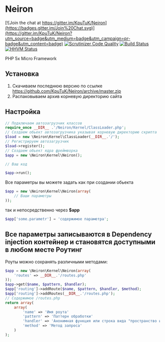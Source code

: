 Neiron 
======

[![Join the chat at https://gitter.im/KpuTuK/Neiron](https://badges.gitter.im/Join%20Chat.svg)](https://gitter.im/KpuTuK/Neiron?utm_source=badge&utm_medium=badge&utm_campaign=pr-badge&utm_content=badge)
[![Scrutinizer Code Quality](https://scrutinizer-ci.com/g/KpuTuK/Neiron/badges/quality-score.png?b=master)](https://scrutinizer-ci.com/g/KpuTuK/Neiron/?branch=master)
[![Build Status](https://scrutinizer-ci.com/g/KpuTuK/Neiron/badges/build.png?b=master)](https://scrutinizer-ci.com/g/KpuTuK/Neiron/build-status/master)
[![HHVM Status](http://hhvm.h4cc.de/badge/kputuk/neiron.svg)](http://hhvm.h4cc.de/package/kputuk/neiron)

PHP 5x Micro Framework

Установка
---------
1. Скачиваем последнюю версию по ссылке https://github.com/KpuTuK/Neiron/archive/master.zip
2. Распаковываем архив корневую директорию сайта

Настройка
----------------

```php
// Подключаем автозагрузчик классов
require_once __DIR__ .'/Neiron/Kernel/ClassLoader.php';
// Создаем обьект автозагрузчика указывая корневую директорию скрипта
$load = new \Neiron\Kernel\ClassLoader(__DIR__.'/');
// Регистрируем автозагрузчик
$load->register();
// Создаем обьект ядра фреймворка
$app = new \Neiron\Kernel\Neiron();

// Ваш код

$app->run();
```
Все параметры вы можете задать как при создании обьекта
```php
$app = new \Neiron\Kernel\Neiron(array(
    // Ваши параметры
));
```
так и непосредственно через **$app**
```php
$app['some.parametr'] = 'содержимое параметра';
```
Все параметры записываются в Dependency injection контейнер и становятся доступными в любом месте 
Роутинг
-------
Роуты можно сохранять различными методами:
```php
$app = new \Neiron\Kernel\Neiron(array(
    'routes' => __DIR__.'/routes.php'
));
$app->get($name, $pattern, $handler);
$app['routing']->addRoute($name, $pattern, $handler, $method);
$app['routing']->addRoutes(__DIR__.'/routes.php');
// Содержимое /routes.php
return array(
    array(
        'name' => 'Имя роута'
        'pattern' => 'Паттерн обработки'
        'handler' => 'Анонимная функция или строка вида "пространство имен контроллера@экшен"'
        'method' => 'Метод запроса'
    )
);
```
